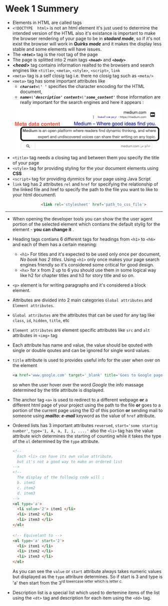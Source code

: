 # Week 1 Summery

- Elements in HTML are called tags
- `<!DOCTYPE  html>` is not an html element it's just used to determine the intended version of the HTML
also it's existance is important to make the browser rendering of your page to be in ***stadard mode***, so if it's not exist the browser will work in ***Quirks mode*** and it makes the display less stable and some elements will have issues.
- The ***`<html>`*** tag is the root tag of the page
- The page is splitted into 2 main tags ***`<head>`*** and ***`<body>`***
- ***\<head>*** tag contains information realted to the browsers and search engines like `<title>`, `<meta>`, `<style>`, `<script>`, `link`
- `<meta>` tag is a self closig tag i.e. there no closig tag such as `<meta/>`
- `<meta>` tag has some important attributes like 
  - ***`charset=\' '`*** specifies the character encoding for the HTML document, 
  - ***`name=\'description'`*** ***`content=\'some_content'`***
  those information are really important for the search engines and here it appears :
  <img src='../Media/Images/meta data content part.png'>
- `<title>` tag needs a closing tag and between them you specify the title of your page
- `<style>` tag for providing styling for the your document elements using **CSS**
- `<script>` tag for providing dynmics for your page using Java Script
- `link` tag has 2 attributes `rel` and `href` for specifying the relationship of the linked file and href to specify the path to the file you want to like to your html document\
```html
                <link rel='stylesheet' href='path_to_css_file'>
```
---
- When opening the developer tools you can show the the user agent portion of the selected element which contians the default stylig for the element - **you can change it** .
- Heading tags contians 6 different tags for headings from `<h1>` to `<h6>` and each of them has a certain meaning:
  - `<h1>` For titles and it's expected to be used only once per document, _No book has 2 titles_.
  Using `<h1>` only once makes your page search engines friendly so it's considered some critical for good design.
  - `<hx>` for x from 2 up to 6 you should use them in some logical way like h2 for chapter titles and h3 for story title and so on.
- `<p>` element is for writing paragraphs and it's considered a block element.
- Attributes are divided into 2 main categories `Global attributes` and `Element attributes`. 
- `Global attributes` are the attributes that can be used for any tag like `class`, `id`, `hidden`, `title`, etc
- `Element attributes` are element specific attributes like `src` and `alt` attributes in `<img>` tag
- Each attribute has name and value, the value should be qouted with single or double qoutes and can be ignored for single word values.
- `title` attribute is used to provides useful info for the user when over on the element
  ```html
  <a href='www.google.com' target='_blank' title='Goes to Google page'> Google </a>
  ```
  so when the user hover over the word *Google* the info massage determined by the title attribute is displayed.

- The anchor tag `<a>` is used to redirect to a  different webpage **or** a different html page of your project using the path to the file **or** goes to a portion of the current page using the ID of this portion **or** sending mail to someone using ***mailto: e-mail*** keyword as the value of `href` attribute.
- Ordered lists has 3 important attributes `reversed`, `start='some startig number'`, `type='1, A, a, I, i, ....'`
also the `<li>` tag has the value attribute wich determines the starting of counting while it takes the type of the `ol` determined by the `type` attribute.
  ```html
  <!-- 
    Each <li> can have its own value attribute,
    but it's not a good way to make an ordered list 
  -->
  <!-- 
    The display of the followig code will :
    b. item1
    c. item2
    d. item3
  -->
  <ol type='a'>
    <li value='2'> item1 </li>
    <li> item2 </li>
    <li> item3 </li>
  </ol>

  <!-- Equivelant to -->
  <ol type='a' start='2'>
    <li> item1 </li>
    <li> item2 </li>
    <li> item3 </li>
  </ol>
  ```
  As you can see the `value` or `start` attribute always takes numeric values but displayed as the `type` attribure determines. So if start is 3 and type is 'a' then start from the 3<sup>rd lowercase letter which is letter c.
- Description list is a special list which used to dertemine items of the list using the `<dt>` tag and description for each item using the `<dd>` tag.
